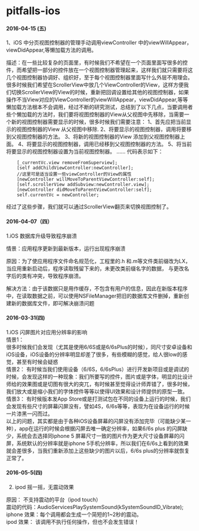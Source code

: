 # pitfalls-ios

#### 2016-04-15 (五)    

1、iOS 中分页视图控制器的管理手动调用viewController 中的viewWillAppear，viewDidAppear,等懒加载方法的调用。    

描述：在一些比较复杂的页面里，有时候我们不希望在一个页面里面写很多的控件，而希望把一部分的控件放在一个视图控制器管理起来，这样我们就只需要将这几个视图控制器协调好、组织好，至于每个视图控制器里面写什么外层不用理会。很多时候我们希望在ScrollerView中放几个ViewController的View，这样方便我们切换ScrollerView的View的时候，重新把回调设置给其他的视图控制器，如果操作不当View对应的ViewController的viewWillAppear，viewDidAppear,等等懒加载方法根本不会调用，经过不断的研究测试，总结到了以下几点，当要调用者些个懒加载的方法时，我们要将视图控制器的View从父视图中先移除，当需要一个新的视图控制器需要显示的时候，很多时候我们需要注意：
1、首先应把当前显示的视图控制器的View  从父视图中移除.
2、将要显示的视图控制器，调用将要移到父视图控制器的方法。
3、将新的视图控制器的View  添加到父视图控制器上面。
4、将要显示的视图控制器，调用已经移到父视图控制器的方法。
5、将当前将要显示的视图控制器设置为当前视图控制器。
     ……
代码表示如下：

```
    [_currentVc.view removeFromSuperview];
    [self addChildViewController:newController];
    //这里可是适当设置一些viewController的View的属性    
    [newController willMoveToParentViewController:self];
    [self.scrollerView addSubview:newController.view];
    [newController didMoveToParentViewController:self];
    self.currentVc = newController;
```

经过了这些步骤，我们就可以通过ScrollerView翻页来切换视图控制了。    


#### 2016-04-07（四）


1.iOS 数据库升级导致程序崩溃 

情景：应用程序更新到最新版本，运行出现程序崩溃

原因：为了使应用程序文件命名规范化，工程里的.h 和.m等文件类前缀改为LX，当应用重新启动后，程序读取残留下来的，未更改类前缀名字的数据，
与更改名字后的类有冲突，导致程序崩溃。

解决方法：由于该数据只是用作缓存，不包含有用户的信息，因此在新版本程序中，在读取数据之前，可以使用NSFileManager把旧的数据库文件删掉，重新创建新的数据库文件，即可解决崩溃问题
#### 2016-03-31(四)

1.iOS 闪屏图片对应用分辨率的影响  
情景1：  
很多时候我们会发现（尤其是使用6/6S或是6/6sPlus的时候），同尺寸安卓设备和iOS设备，iOS设备的分辨率明显却差了很多，有些模糊的感觉，给人很low的感觉，甚至有时候会疑惑  
情景2：
有时候当我们使用设备（6/6S，6/6sPlus）进行开发新项目或是调试的时候，会发现这样的一种现象：我们所要写的控件，图片或是字体，明显的比设计师给的效果图或是切图有很大的突兀，有时候甚至觉得设计师弄错了，很多时候，我们放大或是缩小我们的字体控件等等以使得UI效果和设计师提供的原型一致。  
情景3：
有时候版本发App Store或是打测试包在不同的设备上运行的时候，我们会发现有些尺寸的屏幕闪屏没有，譬如4S，6/6s等等，表现为在设备运行的时候一片漆黑一闪而过。  
以上的问题，其实都是由于各种iOS设备屏幕的闪屏没有添加完毕（可能缺少某一种），app在运行的时候会根据闪屏去唯一确定分辨率，如果6/6s plus 的闪屏缺少，系统会去选择同iphone 5 屏幕尺寸一致的图片作为更大尺寸设备屏幕的闪屏，系统默认的分辨率就是iphone 5手机分辨率，所以我们在6/6s上看到的效果就会差很多，当我们重新添加上这些缺少的图片以后，6/6s plus的分辨率就恢复正常了。

#### 2016-05-5(四)

2. ipod 摇一摇，无震动效果   

原因：   不支持震动的平台（ipod touch）   
震动的代码：AudioServicesPlaySystemSound(kSystemSoundID_Vibrate);   
iphone 效果：每个调用都会生成一个简短的1~2秒的震动。   
ipod 效果： 该调用不执行任何操作，但也不会发生错误！   
    
